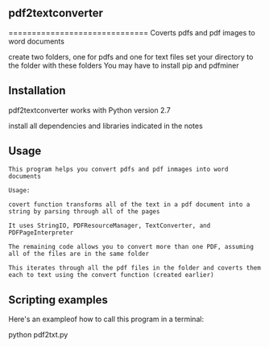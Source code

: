 ## pdf2textconverter
==============================
Coverts pdfs and pdf images to word documents

create two folders, one for pdfs and one for text files
set your directory to the folder with these folders
You may have to install pip and pdfminer

## Installation

pdf2textconverter works with Python version 2.7

install all dependencies and libraries indicated in the notes

## Usage

```
This program helps you convert pdfs and pdf inmages into word documents

Usage:

covert function transforms all of the text in a pdf document into a string by parsing through all of the pages

It uses StringIO, PDFResourceManager, TextConverter, and PDFPageInterpreter

The remaining code allows you to convert more than one PDF, assuming all of the files are in the same folder

This iterates through all the pdf files in the folder and coverts them each to text using the convert function (created earlier)

```

## Scripting examples

Here's an exampleof how to call this program in a terminal:

python pdf2txt.py

